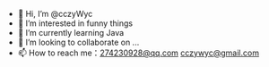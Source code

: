 - 👋 Hi, I’m @cczyWyc
- 👀 I’m interested in funny things
- 🌱 I’m currently learning Java
- 💞️ I’m looking to collaborate on ...
- 📫 How to reach me：274230928@qq.com cczywyc@gmail.com

<!---
cczyWyc/cczyWyc is a ✨ special ✨ repository because its `README.md` (this file) appears on your GitHub profile.
You can click the Preview link to take a look at your changes.
--->
